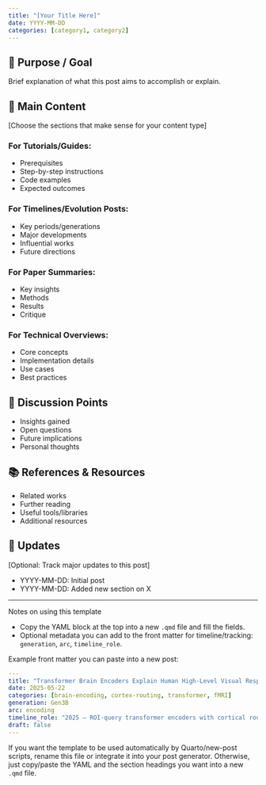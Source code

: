 ```yaml
---
title: "[Your Title Here]"
date: YYYY-MM-DD
categories: [category1, category2]
---
```


## 🎯 Purpose / Goal
Brief explanation of what this post aims to accomplish or explain.

## 📝 Main Content
[Choose the sections that make sense for your content type]

### For Tutorials/Guides:
- Prerequisites
- Step-by-step instructions
- Code examples
- Expected outcomes

### For Timelines/Evolution Posts:
- Key periods/generations
- Major developments
- Influential works
- Future directions

### For Paper Summaries:
- Key insights
- Methods
- Results
- Critique

### For Technical Overviews:
- Core concepts
- Implementation details
- Use cases
- Best practices

## 💭 Discussion Points
- Insights gained
- Open questions
- Future implications
- Personal thoughts

## 📚 References & Resources
- Related works
- Further reading
- Useful tools/libraries
- Additional resources

## 🔄 Updates
[Optional: Track major updates to this post]
- YYYY-MM-DD: Initial post
- YYYY-MM-DD: Added new section on X

---

Notes on using this template

- Copy the YAML block at the top into a new `.qmd` file and fill the fields.
- Optional metadata you can add to the front matter for timeline/tracking: `generation`, `arc`, `timeline_role`.

Example front matter you can paste into a new post:

```yaml
---
title: "Transformer Brain Encoders Explain Human High-Level Visual Responses"
date: 2025-05-22
categories: [brain-encoding, cortex-routing, transformer, fMRI]
generation: Gen3B
arc: encoding
timeline_role: "2025 — ROI-query transformer encoders with cortical routing"
draft: false
---
```

If you want the template to be used automatically by Quarto/new-post scripts, rename this file or integrate it into your post generator. Otherwise, just copy/paste the YAML and the section headings you want into a new `.qmd` file.